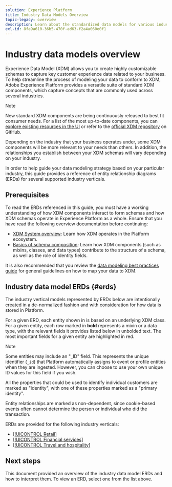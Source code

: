```yaml
---
solution: Experience Platform
title: Industry Data Models Overview
topic-legacy: overview
description: Learn about the standardized data models for various industry verticals that can be constructed using standard Experience Data Model (XDM) components.
exl-id: 8fa9a610-36b5-470f-ad63-f2a4a060e0f1
---
```

# Industry data models overview

Experience Data Model (XDM) allows you to create highly customizable schemas to capture key customer experience data related to your business. To help streamline the process of modeling your data to conform to XDM, Adobe Experience Platform provides a versatile suite of standard XDM components, which capture concepts that are commonly used across several industries.

>[!NOTE]
>
>New standard XDM components are being continuously released to best fit consumer needs. For a list of the most up-to-date components, you can [explore existing resources in the UI](../../ui/explore.md) or refer to the [official XDM repository](https://github.com/adobe/xdm/tree/master/components) on GitHub.

Depending on the industry that your business operates under, some XDM components will be more relevant to your needs than others. In addition, the relationships you establish between your XDM schemas will vary depending on your industry.

In order to help guide your data modeling strategy based on your particular industry, this guide provides a reference of entity relationship diagrams (ERDs) for several supported industry verticals.

## Prerequisites

To read the ERDs referenced in this guide, you must have a working understanding of how XDM components interact to form schemas and how XDM schemas operate in Experience Platform as a whole. Ensure that you have read the following overview documentation before continuing:

* [XDM System overview](../../home.md): Learn how XDM operates in the Platform ecosystem.
* [Basics of schema composition](../../schema/composition.md): Learn how XDM components (such as mixins, classes, and data types) contribute to the structure of a schema, as well as the role of identity fields.

It is also recommended that you review the [data modeling best practices guide](../../schema/best-practices.md) for general guidelines on how to map your data to XDM.

## Industry data model ERDs {#erds}

The industry vertical models represented by ERDs below are intentionally created in a de-normalized fashion and with consideration for how data is stored in Platform.

For a given ERD, each entity shown in is based on an underlying XDM class. For a given entity, each row marked in **bold** represents a mixin or a data type, with the relevant fields it provides listed below in unbolded text. The most important fields for a given entity are highlighted in red.

>[!NOTE]
>
>Some entities may include an "_ID" field. This represents the unique identifier (`_id`) that Platform automatically assigns to event or profile entities when they are ingested. However, you can choose to use your own unique ID values for this field if you wish.

All the properties that could be used to identify individual customers are marked as "identity", with one of these properties marked as a "primary identity".

Entity relationships are marked as non-dependent, since cookie-based events often cannot determine the person or individual who did the transaction.

ERDs are provided for the following industry verticals:

* [[!UICONTROL Retail]](./retail.md)
* [[!UICONTROL Financial services]](./financial.md)
* [[!UICONTROL Travel and hospitality]](./travel-hospitality.md)

## Next steps

This document provided an overview of the industry data model ERDs and how to interpret them. To view an ERD, select one from the list above.
